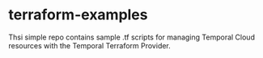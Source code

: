 # terraform-examples

Thsi simple repo contains sample .tf scripts for managing Temporal Cloud resources with the Temporal Terraform Provider. 
